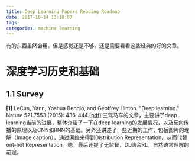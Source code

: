 ```yaml
---
title: Deep Learning Papers Reading Roadmap
date: 2017-10-14 13:18:07
tags:
categories: machine learning
---
```


有的东西虽然会用，但是感觉还是不够，还是需要看看这些经典的好的文章。
# 深度学习历史和基础
## 1.1 Survey
**[1]** LeCun, Yann, Yoshua Bengio, and Geoffrey Hinton. "Deep learning." Nature 521.7553 (2015): 436-444.[[pdf]](http://www.cs.toronto.edu/~hinton/absps/NatureDeepReview.pdf)
三驾马车的文章，主要讲了deep learning当前的进展，整体介绍了一下在deep learning的发展情况，以及反向传播的原理以及CNN和RNN的基础。另外还讲述了一些近期的工作，包括图片的理解（Image caption），通过网络来得到Distribution Representation，从而代替ont-hot Representation。嗯，最后还提了无监督，DL结合RL，自然语言理解的前途，
